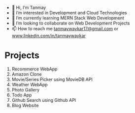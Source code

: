 - 👋 Hi, I’m Tanmay
- 👀 I’m interested in Development and Cloud Technologies
- 🌱 I’m currently learning MERN Stack Web Development 
- 💞️ I’m looking to collaborate on Web Development Projects
- 📫 How to reach me tanmaywaykar17@gmail.com or www.linkedin.com/in/tanmaywaykar

# Projects 
1. Recommerce WebApp 
2. Amazon Clone
3. Movie/Series Picker using MovieDB API
4. Weather WebApp
5. Photo Gallery
6. Todo App
7. Github Search using Github API
8. Blog Website

